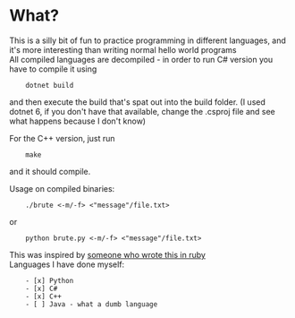 # What?
This is a silly bit of fun to practice programming in different languages, and it's more interesting than writing normal hello world programs  
All compiled languages are decompiled - in order to run C# version you have to compile it using  
        
        dotnet build

and then execute the build that's spat out into the build folder. (I used dotnet 6, if you don't have that available, change the .csproj file and see what happens because I don't know)

For the C++ version, just run 

        make

and it should compile.

Usage on compiled binaries:  

        ./brute <-m/-f> <"message"/file.txt>

or
        
        python brute.py <-m/-f> <"message"/file.txt>

This was inspired by [someone who wrote this in ruby](https://github.com/kickinespresso/brute_hello)  
Languages I have done myself:  

        - [x] Python
        - [x] C#
        - [x] C++
        - [ ] Java - what a dumb language

